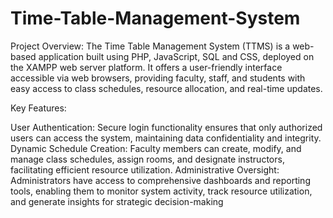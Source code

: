 # Time-Table-Management-System
Project Overview:
The Time Table Management System (TTMS) is a web-based application built using PHP, JavaScript, SQL and CSS, deployed on the XAMPP web server platform. It offers a user-friendly interface accessible via web browsers, providing faculty, staff, and students with easy access to class schedules, resource allocation, and real-time updates.

Key Features:

User Authentication: Secure login functionality ensures that only authorized users can access the system, maintaining data confidentiality and integrity.
Dynamic Schedule Creation: Faculty members can create, modify, and manage class schedules, assign rooms, and designate instructors, facilitating efficient resource utilization.
Administrative Oversight: Administrators have access to comprehensive dashboards and reporting tools, enabling them to monitor system activity, track resource utilization, and generate insights for strategic decision-making
